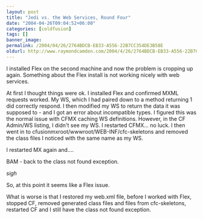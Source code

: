 ```yaml
---
layout: post
title: "Jedi vs. the Web Services, Round Four"
date: "2004-04-26T09:04:52+06:00"
categories: [coldfusion]
tags: []
banner_image: 
permalink: /2004/04/26/2764BDCB-EB33-A556-22B7CC354DE3B58E
oldurl: http://www.raymondcamden.com/2004/4/26/2764BDCB-EB33-A556-22B7CC354DE3B58E
---
```


I installed Flex on the second machine and now the problem is cropping up again. Something about the Flex install is not working nicely with web services. 

At first I thought things were ok. I installed Flex and confirmed MXML requests worked. My WS, which I had paired down to a method returning 1 did correctly respond. I then modified my WS to return the data it was supposed to - and I got an error about incompatible types. I figured this was the normal issue with CFMX caching WS definitions. However, in the CF Admin/WS listing, I didn't see my WS. I restarted CFMX... no luck. I then went in to cfusionmxroot/wwwroot/WEB-INF/cfc-skeletons and removed the class files I noticed with the same name as my WS. 

I restarted MX again and....

BAM - back to the class not found exception.

<i>sigh</i>

So, at this point it seems like a Flex issue. 

What is worse is that I restored my web.xml file, before I worked with Flex, stopped CF, removed generated class files and files from cfc-skeletons, restarted CF and I still have the class not found exception.